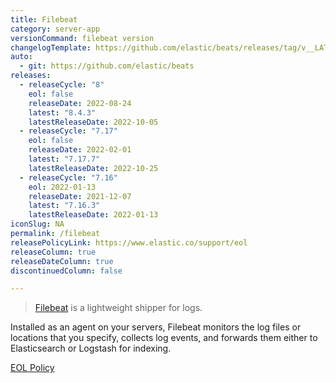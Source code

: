 ```yaml
---
title: Filebeat
category: server-app
versionCommand: filebeat version
changelogTemplate: https://github.com/elastic/beats/releases/tag/v__LATEST__
auto:
  - git: https://github.com/elastic/beats
releases:
  - releaseCycle: "8"
    eol: false
    releaseDate: 2022-08-24
    latest: "8.4.3"
    latestReleaseDate: 2022-10-05
  - releaseCycle: "7.17"
    eol: false
    releaseDate: 2022-02-01
    latest: "7.17.7"
    latestReleaseDate: 2022-10-25
  - releaseCycle: "7.16"
    eol: 2022-01-13
    releaseDate: 2021-12-07
    latest: "7.16.3"
    latestReleaseDate: 2022-01-13
iconSlug: NA
permalink: /filebeat
releasePolicyLink: https://www.elastic.co/support/eol
releaseColumn: true
releaseDateColumn: true
discontinuedColumn: false

---
```


> [Filebeat](https://www.elastic.co/beats/filebeat) is a lightweight shipper for logs.

Installed as an agent on your servers, Filebeat monitors the log files or locations that you specify,
collects log events, and forwards them either to Elasticsearch or Logstash for indexing.

[EOL Policy](https://www.elastic.co/support/eol)
